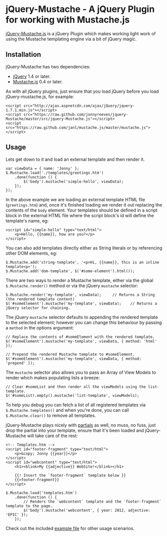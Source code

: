 # jQuery-Mustache - A jQuery Plugin for working with Mustache.js

[jQuery-Mustache.js](https://github.com/jonnyreeves/jquery-Mustache/blob/master/src/jquery-Mustache.js) is a jQuery Plugin which makes working light work of using the Mustache templating engine via a bit of jQuery magic.

## Installation
jQuery-Mustache has two dependencies:

 * [jQuery](http://jquery.com/) 1.4 or later.
 * [Mustache.js](https://github.com/janl/mustache.js/) 0.4 or later.

As with all jQuery plugins, just ensure that you load jQuery before you load jQuery-mustache.js, for example:

    <script src="http://ajax.aspnetcdn.com/ajax/jQuery/jquery-1.7.1.min.js"></script>
    <script src="https://raw.github.com/jonnyreeves/jquery-Mustache/master/src/jquery-Mustache.js"></script>
    <script src="https://raw.github.com/janl/mustache.js/master/mustache.js"></script>

## Usage
Lets get down to it and load an external template and then render it.

	var viewData = { name: 'Jonny' };
    $.Mustache.load('./templates/greetings.htm')
    	.done(function () {
        	$('body').mustache('simple-hello', viewData);
        });
    });

In the above example we are loading an external template HTML file (`greetings.htm`) and, once it's finished loading we render it out replacing the contents of the `body` element.  Your templates should be defined in a script block in the external HTML file where the script block's id will define the template's name, eg:

    <script id="simple-hello" type="text/html">
        <p>Hello, {{name}}, how are you?</p>
    </script>

You can also add templates directly either as String literals or by referencing other DOM elements, eg:

    $.Mustache.add('string-template', '<p>Hi, {{name}}, this is an inline template<p>');
    $.Mustache.add('dom-template', $('#some-element').html());

There are two ways to render a Mustache template, either via the global `$.Mustache.render()` method or via the jQuery `mustache` selector:

    $.Mustache.render('my-template', viewData);		// Returns a String (the rendered template content)
    $('#someElement').mustache('my-template', viewData);	// Returns a jQuery selector for chaining.

The jQuery `mustache` selector defaults to appending the rendered template to the selected element; however you can change this behaviour by passing a `method` in the options argument:

    // Replace the contents of #someElement with the rendered template.
    $('#someElement').mustache('my-template', viewData, { method: 'html' });

    // Prepend the rendered Mustache template to #someElement.
    $('#someElement').mustache('my-template', viewData, { method: 'prepend' });

The `mustache` selector also allows you to pass an Array of View Models to render which makes populating lists a breeze:

    // Clear #someList and then render all the viewModels using the list-template.
    $('#someList).empty().mustache('list-template', viewModels);

To help you debug you can fetch a list of all registered templates via `$.Mustache.templates()` and when you're done, you can call `$.Mustache.clear()` to remove all templates.

jQuery-Mustache plays nicely with [partials](http://scalate.fusesource.org/documentation/mustache.html#Partials) as well, no muss, no fuss, just drop the partial into your template, ensure that it's been loaded and jQuery-Mustache will take care of the rest:

	<!-- Templates.htm -->
	<script id="footer-fragment" type="text/html">
		<p>&copy; Jonny {{year}}</p>
	</script>
	<script id="webcontent" type="text/html">
		<h1><blink>My {{adjective}} WebSite!</blink></h1>
		
		{{! Insert the `footer-fragment` template below }}
		{{>footer-fragment}}
	</script>

	$.Mustache.load('templates.htm')
		.done(function () {
			// Renders the `webcontent` template and the `footer-fragment` template to the page.
			$('body').mustache('webcontent', { year: 2012, adjective: 'EPIC' }); 
		});

Check out the included [example file](https://github.com/jonnyreeves/jquery-Mustache/blob/master/examples/usage-example.htm) for other usage scenarios.
